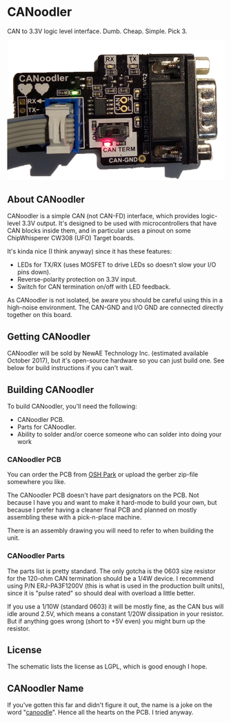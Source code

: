 # CANoodler #
CAN to 3.3V logic level interface. Dumb. Cheap. Simple. Pick 3.

![](CANoodler_assembled.png)

## About CANoodler ##

CANoodler is a simple CAN (not CAN-FD) interface, which provides logic-level 3.3V output. It's designed to be used with microcontrollers that have CAN blocks inside them, and in particular uses a pinout on some ChipWhisperer CW308 (UFO) Target boards.

It's kinda nice (I think anyway) since it has these features:

* LEDs for TX/RX (uses MOSFET to drive LEDs so doesn't slow your I/O pins down).
* Reverse-polarity protection on 3.3V input.
* Switch for CAN termination on/off with LED feedback.

As CANoodler is not isolated, be aware you should be careful using this in a high-noise environment. The CAN-GND and I/O GND are connected directly together on this board.

## Getting CANoodler ##

CANoodler will be sold by NewAE Technology Inc. (estimated available October 2017), but it's open-source hardware so you can just build one. See below for build instructions if you can't wait.

## Building CANoodler ##

To build CANoodler, you'll need the following:

* CANoodler PCB.
* Parts for CANoodler.
* Ability to solder and/or coerce someone who can solder into doing your work

### CANoodler PCB ###

You can order the PCB from [OSH Park](https://oshpark.com/projects/aEDxzHX4) or upload the gerber zip-file somewhere you like.

The CANoodler PCB doesn't have part designators on the PCB. Not because I have you and want to make it hard-mode to build your own, but because I prefer having a cleaner final PCB and planned on mostly assembling these with a pick-n-place machine.

There is an assembly drawing you will need to refer to when building the unit.

### CANoodler Parts ###

The parts list is pretty standard. The only gotcha is the 0603 size resistor for the 120-ohm CAN termination should be a 1/4W device. I recommend using P/N ERJ-PA3F1200V (this is what is used in the production built units), since it is "pulse rated" so should deal with overload a little better. 

If you use a 1/10W (standard 0603) it will be mostly fine, as the CAN bus will idle around 2.5V, which means a constant 1/20W dissipation in your resistor. But if anything goes wrong (short to +5V even) you might burn up the resistor.

## License ##

The schematic lists the license as LGPL, which is good enough I hope. 

## CANoodler Name ##

If you've gotten this far and didn't figure it out, the name is a joke on the word "[canoodle](https://www.merriam-webster.com/dictionary/canoodle)". Hence all the hearts on the PCB. I tried anyway.